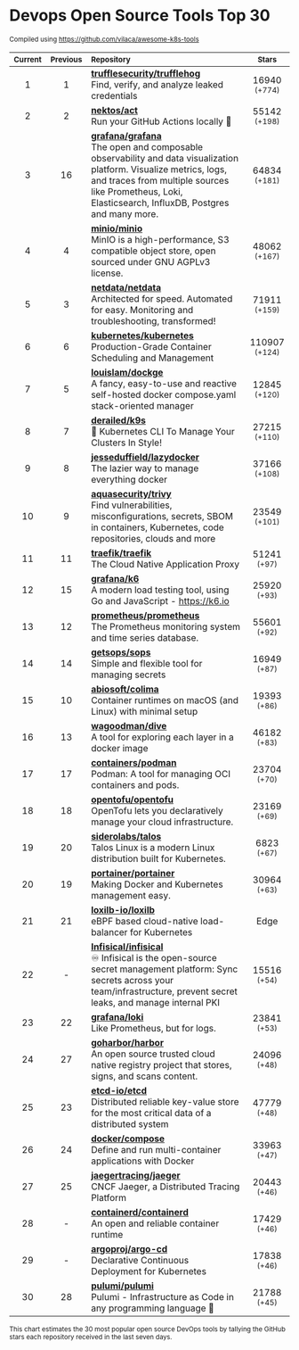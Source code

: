 # Devops Open Source Tools Top 30
<sup>Compiled using https://github.com/vilaca/awesome-k8s-tools</sup>
<div align="center">

|<sub>Current</sub>|<sub>Previous</sub>|<sub>Repository</sub>|<sub>Stars</sub>|
|:---:|:---:|:---|:---:|
|1|1|[**trufflesecurity/trufflehog**](https://github.com/trufflesecurity/trufflehog)<br/>Find, verify, and analyze leaked credentials|16940 <sup>(+774)</sup>|
|2|2|[**nektos/act**](https://github.com/nektos/act)<br/>Run your GitHub Actions locally 🚀|55142 <sup>(+198)</sup>|
|3|16|[**grafana/grafana**](https://github.com/grafana/grafana)<br/>The open and composable observability and data visualization platform. Visualize metrics, logs, and traces from multiple sources like Prometheus, Loki, Elasticsearch, InfluxDB, Postgres and many more. |64834 <sup>(+181)</sup>|
|4|4|[**minio/minio**](https://github.com/minio/minio)<br/>MinIO is a high-performance, S3 compatible object store, open sourced under GNU AGPLv3 license.|48062 <sup>(+167)</sup>|
|5|3|[**netdata/netdata**](https://github.com/netdata/netdata)<br/>Architected for speed. Automated for easy. Monitoring and troubleshooting, transformed!|71911 <sup>(+159)</sup>|
|6|6|[**kubernetes/kubernetes**](https://github.com/kubernetes/kubernetes)<br/>Production-Grade Container Scheduling and Management|110907 <sup>(+124)</sup>|
|7|5|[**louislam/dockge**](https://github.com/louislam/dockge)<br/>A fancy, easy-to-use and reactive self-hosted docker compose.yaml stack-oriented manager|12845 <sup>(+120)</sup>|
|8|7|[**derailed/k9s**](https://github.com/derailed/k9s)<br/>🐶 Kubernetes CLI To Manage Your Clusters In Style!|27215 <sup>(+110)</sup>|
|9|8|[**jesseduffield/lazydocker**](https://github.com/jesseduffield/lazydocker)<br/>The lazier way to manage everything docker|37166 <sup>(+108)</sup>|
|10|9|[**aquasecurity/trivy**](https://github.com/aquasecurity/trivy)<br/>Find vulnerabilities, misconfigurations, secrets, SBOM in containers, Kubernetes, code repositories, clouds and more|23549 <sup>(+101)</sup>|
|11|11|[**traefik/traefik**](https://github.com/traefik/traefik)<br/>The Cloud Native Application Proxy|51241 <sup>(+97)</sup>|
|12|15|[**grafana/k6**](https://github.com/grafana/k6)<br/>A modern load testing tool, using Go and JavaScript - https://k6.io|25920 <sup>(+93)</sup>|
|13|12|[**prometheus/prometheus**](https://github.com/prometheus/prometheus)<br/>The Prometheus monitoring system and time series database.|55601 <sup>(+92)</sup>|
|14|14|[**getsops/sops**](https://github.com/getsops/sops)<br/>Simple and flexible tool for managing secrets|16949 <sup>(+87)</sup>|
|15|10|[**abiosoft/colima**](https://github.com/abiosoft/colima)<br/>Container runtimes on macOS (and Linux) with minimal setup|19393 <sup>(+86)</sup>|
|16|13|[**wagoodman/dive**](https://github.com/wagoodman/dive)<br/>A tool for exploring each layer in a docker image|46182 <sup>(+83)</sup>|
|17|17|[**containers/podman**](https://github.com/containers/podman)<br/>Podman: A tool for managing OCI containers and pods.|23704 <sup>(+70)</sup>|
|18|18|[**opentofu/opentofu**](https://github.com/opentofu/opentofu)<br/>OpenTofu lets you declaratively manage your cloud infrastructure.|23169 <sup>(+69)</sup>|
|19|20|[**siderolabs/talos**](https://github.com/siderolabs/talos)<br/>Talos Linux is a modern Linux distribution built for Kubernetes.|6823 <sup>(+67)</sup>|
|20|19|[**portainer/portainer**](https://github.com/portainer/portainer)<br/>Making Docker and Kubernetes management easy.|30964 <sup>(+63)</sup>|
|21|21|[**loxilb-io/loxilb**](https://github.com/loxilb-io/loxilb)<br/>eBPF based cloud-native load-balancer for Kubernetes|Edge|Telco|IoT|XaaS.|1453 <sup>(+61)</sup>|
|22|-|[**Infisical/infisical**](https://github.com/Infisical/infisical)<br/>♾ Infisical is the open-source secret management platform: Sync secrets across your team/infrastructure, prevent secret leaks, and manage internal PKI|15516 <sup>(+54)</sup>|
|23|22|[**grafana/loki**](https://github.com/grafana/loki)<br/>Like Prometheus, but for logs.|23841 <sup>(+53)</sup>|
|24|27|[**goharbor/harbor**](https://github.com/goharbor/harbor)<br/>An open source trusted cloud native registry project that stores, signs, and scans content.|24096 <sup>(+48)</sup>|
|25|23|[**etcd-io/etcd**](https://github.com/etcd-io/etcd)<br/>Distributed reliable key-value store for the most critical data of a distributed system|47779 <sup>(+48)</sup>|
|26|24|[**docker/compose**](https://github.com/docker/compose)<br/>Define and run multi-container applications with Docker|33963 <sup>(+47)</sup>|
|27|25|[**jaegertracing/jaeger**](https://github.com/jaegertracing/jaeger)<br/>CNCF Jaeger, a Distributed Tracing Platform|20443 <sup>(+46)</sup>|
|28|-|[**containerd/containerd**](https://github.com/containerd/containerd)<br/>An open and reliable container runtime|17429 <sup>(+46)</sup>|
|29|-|[**argoproj/argo-cd**](https://github.com/argoproj/argo-cd)<br/>Declarative Continuous Deployment for Kubernetes|17838 <sup>(+46)</sup>|
|30|28|[**pulumi/pulumi**](https://github.com/pulumi/pulumi)<br/>Pulumi - Infrastructure as Code in any programming language 🚀|21788 <sup>(+45)</sup>|


</div>

<sub>This chart estimates the 30 most popular open source DevOps tools by tallying the GitHub stars each repository received in the last seven days.</sub>
